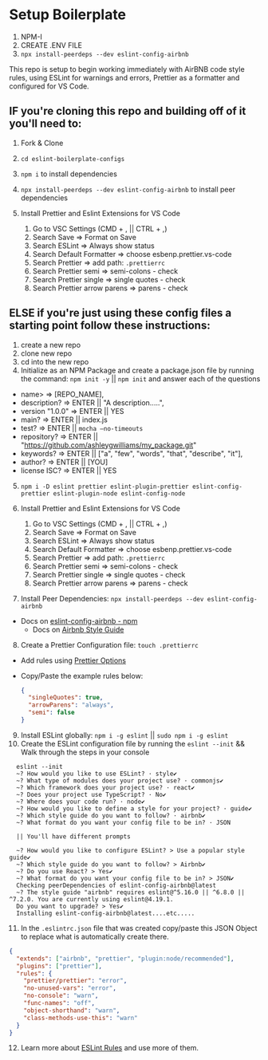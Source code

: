 # Setup Boilerplate

1. NPM-I
2. CREATE .ENV FILE
3. `npx install-peerdeps --dev eslint-config-airbnb`

This repo is setup to begin working immediately with AirBNB code style rules, using ESLint for warnings and errors, Prettier as a formatter and configured for VS Code.

## IF you're cloning this repo and building off of it you'll need to:

1. Fork & Clone
2. `cd eslint-boilerplate-configs`
3. `npm i` to install dependencies
4. `npx install-peerdeps --dev eslint-config-airbnb` to install peer dependencies
5. Install Prettier and Eslint Extensions for VS Code

   1. Go to VSC Settings (CMD + , || CTRL + ,)
   1. Search Save => Format on Save
   1. Search ESLint => Always show status
   1. Search Default Formatter => choose esbenp.prettier.vs-code
   1. Search Prettier => add path: `.prettierrc`
   1. Search Prettier semi => semi-colons - check
   1. Search Prettier single => single quotes - check
   1. Search Prettier arrow parens => parens - check

## ELSE if you're just using these config files a starting point follow these instructions:

1. create a new repo
2. clone new repo
3. cd into the new repo
4. Initialize as an NPM Package and create a package.json file by running the command: `npm init -y` || `npm init` and answer each of the questions

- name> => [REPO_NAME],
- description? => ENTER || "A description.....",
- version "1.0.0" => ENTER || YES
- main? => ENTER || index.js
- test? => ENTER || `mocha —no-timeouts`
- repository? => ENTER || "https://github.com/ashleygwilliams/my_package.git"
- keywords? => ENTER || ["a", "few", "words", "that", "describe", "it"],
- author? => ENTER || [YOU]
- license ISC? => ENTER || YES

5. `npm i -D eslint prettier eslint-plugin-prettier eslint-config-prettier eslint-plugin-node eslint-config-node`

6. Install Prettier and Eslint Extensions for VS Code

   1. Go to VSC Settings (CMD + , || CTRL + ,)
   1. Search Save => Format on Save
   1. Search ESLint => Always show status
   1. Search Default Formatter => choose esbenp.prettier.vs-code
   1. Search Prettier => add path: `.prettierrc`
   1. Search Prettier semi => semi-colons - check
   1. Search Prettier single => single quotes - check
   1. Search Prettier arrow parens => parens - check

7. Install Peer Dependencies: `npx install-peerdeps --dev eslint-config-airbnb`

- Docs on [eslint-config-airbnb - npm](https://www.npmjs.com/package/eslint-config-airbnb)
  - Docs on [Airbnb Style Guide](https://github.com/airbnb/javascript)

8. Create a Prettier Configuration file: `touch .prettierrc`

- Add rules using [Prettier Options](https://prettier.io/docs/en/options.html)
- Copy/Paste the example rules below:

  ```json
  {
    "singleQuotes": true,
    "arrowParens": "always",
    "semi": false
  }
  ```

9. Install ESLint globally: `npm i -g eslint` || `sudo npm i -g eslint`
10. Create the ESLint configuration file by running the `eslint --init` && Walk through the steps in your console

```console
  eslint --init
  ~? How would you like to use ESLint? · style✔
  ~? What type of modules does your project use? · commonjs✔
  ~? Which framework does your project use? · react✔
  ~? Does your project use TypeScript? · No✔
  ~? Where does your code run? · node✔
  ~? How would you like to define a style for your project? · guide✔
  ~? Which style guide do you want to follow? · airbnb✔
  ~? What format do you want your config file to be in? · JSON

  || You'll have different prompts

  ~? How would you like to configure ESLint? > Use a popular style guide✔
  ~? Which style guide do you want to follow? > Airbnb✔
  ~? Do you use React? > Yes✔
  ~? What format do you want your config file to be in? > JSON✔
  Checking peerDependencies of eslint-config-airbnb@latest
  ~? The style guide "airbnb" requires eslint@^5.16.0 || ^6.8.0 || ^7.2.0. You are currently using eslint@4.19.1.
  Do you want to upgrade? > Yes✔
  Installing eslint-config-airbnb@latest....etc.....
```

11. In the `.eslintrc.json` file that was created copy/paste this JSON Object to replace what is automatically create there.

```json
{
  "extends": ["airbnb", "prettier", "plugin:node/recommended"],
  "plugins": ["prettier"],
  "rules": {
    "prettier/prettier": "error",
    "no-unused-vars": "error",
    "no-console": "warn",
    "func-names": "off",
    "object-shorthand": "warn",
    "class-methods-use-this": "warn"
  }
}
```

12. Learn more about [ESLint Rules](https://eslint.org/docs/rules/) and use more of them.
